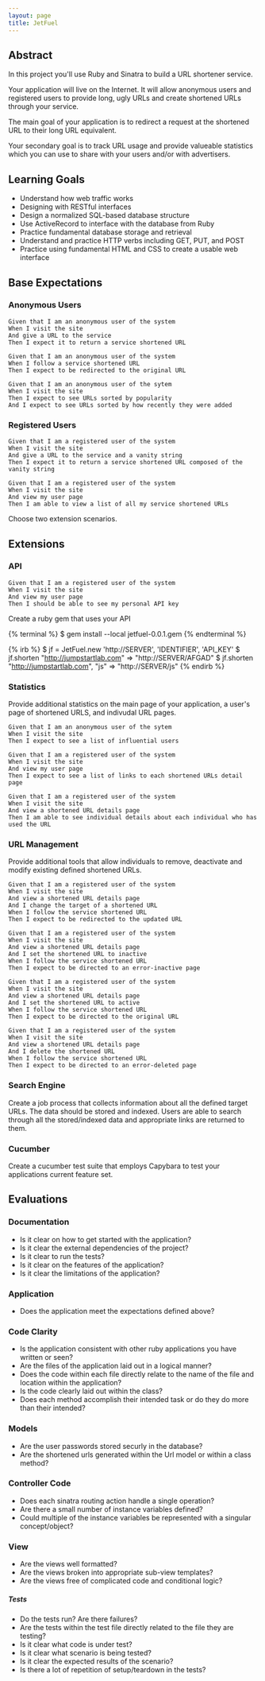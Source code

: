 ```yaml
---
layout: page
title: JetFuel
---
```


## Abstract

In this project you'll use Ruby and Sinatra to build a URL shortener service.

Your application will live on the Internet. It will allow anonymous users and registered users to provide long, ugly URLs and create shortened URLs through your service.

The main goal of your application is to redirect a request at the shortened URL to their long URL equivalent.

Your secondary goal is to track URL usage and provide valueable statistics which you can use to share with your users and/or with advertisers.

## Learning Goals

* Understand how web traffic works
* Designing with RESTful interfaces
* Design a normalized SQL-based database structure
* Use ActiveRecord to interface with the database from Ruby
* Practice fundamental database storage and retrieval
* Understand and practice HTTP verbs including GET, PUT, and POST
* Practice using fundamental HTML and CSS to create a usable web interface

## Base Expectations

### Anonymous Users

```gherkin
Given that I am an anonymous user of the system
When I visit the site
And give a URL to the service
Then I expect it to return a service shortened URL

Given that I am an anonymous user of the system
When I follow a service shortened URL
Then I expect to be redirected to the original URL

Given that I am an anonymous user of the sytem
When I visit the site
Then I expect to see URLs sorted by popularity
And I expect to see URLs sorted by how recently they were added
```

### Registered Users

```gherkin
Given that I am a registered user of the system
When I visit the site
And give a URL to the service and a vanity string
Then I expect it to return a service shortened URL composed of the vanity string

Given that I am a registered user of the system
When I visit the site
And view my user page
Then I am able to view a list of all my service shortened URLs
```

Choose two extension scenarios.

## Extensions

### API

```gherkin
Given that I am a registered user of the system
When I visit the site
And view my user page
Then I should be able to see my personal API key
```

Create a ruby gem that uses your API

{% terminal %}
$ gem install --local jetfuel-0.0.1.gem
{% endterminal %}

{% irb %}
$ jf = JetFuel.new 'http://SERVER', 'IDENTIFIER', 'API_KEY'
$ jf.shorten "http://jumpstartlab.com"
=> "http://SERVER/AFGAD"
$ jf.shorten "http://jumpstartlab.com", "js"
=> "http://SERVER/js"
{% endirb %}

### Statistics

Provide additional statistics on the main page of your application, a user's page of shortened URLS, and indivudal URL pages.

```gherkin
Given that I am an anonymous user of the sytem
When I visit the site
Then I expect to see a list of influential users

Given that I am a registered user of the system
When I visit the site
And view my user page
Then I expect to see a list of links to each shortened URLs detail page

Given that I am a registered user of the system
When I visit the site
And view a shortened URL details page
Then I am able to see individual details about each individual who has used the URL
```

### URL Management

Provide additional tools that allow individuals to remove, deactivate and modify existing defined shortened URLs.

```gherkin
Given that I am a registered user of the system
When I visit the site
And view a shortened URL details page
And I change the target of a shortened URL
When I follow the service shortened URL
Then I expect to be redirected to the updated URL

Given that I am a registered user of the system
When I visit the site
And view a shortened URL details page
And I set the shortened URL to inactive
When I follow the service shortened URL
Then I expect to be directed to an error-inactive page

Given that I am a registered user of the system
When I visit the site
And view a shortened URL details page
And I set the shortened URL to active
When I follow the service shortened URL
Then I expect to be directed to the original URL

Given that I am a registered user of the system
When I visit the site
And view a shortened URL details page
And I delete the shortened URL
When I follow the service shortened URL
Then I expect to be directed to an error-deleted page
```

### Search Engine

Create a job process that collects information about all the
defined target URLs. The data should be stored and indexed.
Users are able to search through all the stored/indexed data
and appropriate links are returned to them.

### Cucumber

Create a cucumber test suite that employs Capybara to
test your applications current feature set.


## Evaluations

### Documentation

* Is it clear on how to get started with the application?
* Is it clear the external dependencies of the project?
* Is it clear to run the tests?
* Is it clear on the features of the application?
* Is it clear the limitations of the application?

### Application

* Does the application meet the expectations defined above?

### Code Clarity

* Is the application consistent with other ruby applications you have written or seen?
* Are the files of the application laid out in a logical manner?
* Does the code within each file directly relate to the name of the file and location within the application?
* Is the code clearly laid out within the class?
* Does each method accomplish their intended task or do they do more than their intended?

### Models

* Are the user passwords stored securly in the database?
* Are the shortened urls generated within the Url model or within a class method?

### Controller Code

* Does each sinatra routing action handle a single operation?
* Are there a small number of instance variables defined?
* Could multiple of the instance variables be represented with a singular concept/object?

### View

* Are the views well formatted?
* Are the views broken into appropriate sub-view templates?
* Are the views free of complicated code and conditional logic?

##### Tests

* Do the tests run? Are there failures?
* Are the tests within the test file directly related to the file they are testing?
* Is it clear what code is under test?
* Is it clear what scenario is being tested?
* Is it clear the expected results of the scenario?
* Is there a lot of repetition of setup/teardown in the tests?
